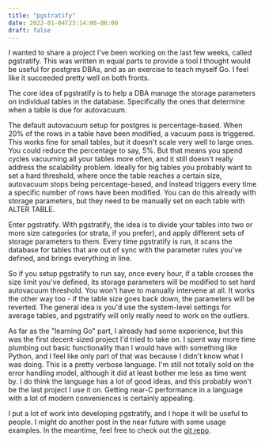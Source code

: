 ```yaml
---
title: "pgstratify"
date: 2022-01-04T23:14:00-06:00
draft: false
---
```

I wanted to share a project I've been working on the last few weeks, called pgstratify. This was written in equal parts to provide a tool I thought would be useful for postgres DBAs, and as an exercise to teach myself Go. I feel like it succeeded pretty well on both fronts.

The core idea of pgstratify is to help a DBA manage the storage parameters on individual tables in the database. Specifically the ones that determine when a table is due for autovacuum.

The default autovacuum setup for postgres is percentage-based. When 20% of the rows in a table have been modified, a vacuum pass is triggered. This works fine for small tables, but it doesn't scale very well to large ones. You could reduce the percentage to say, 5%. But that means you spend cycles vacuuming all your tables more often, and it still doesn't really address the scalability problem. Ideally for big tables you probably want to set a hard threshold, where once the table reaches a certain size, autovacuum stops being percentage-based, and instead triggers every time a specific number of rows have been modified. You can do this already with storage parameters, but they need to be manually set on each table with ALTER TABLE.

Enter pgstratify. With pgstratify, the idea is to divide your tables into two or more size categories (or strata, if you prefer), and apply different sets of storage parameters to them. Every time pgstratify is run, it scans the database for tables that are out of sync with the parameter rules you've defined, and brings everything in line.

So if you setup pgstratify to run say, once every hour, if a table crosses the size limit you've defined, its storage parameters will be modified to set hard autovacuum threshold. You won't have to manually intervene at all. It works the other way too - if the table size goes back down, the parameters will be reverted. The general idea is you'd use the system-level settings for average tables, and pgstratify will only really need to work on the outliers.

As far as the "learning Go" part, I already had some experience, but this was the first decent-sized project I'd tried to take on. I spent way more time plumbing out basic functionality than I would have with something like Python, and I feel like only part of that was because I didn't know what I was doing. This is a pretty verbose language. I'm still not totally sold on the error handling model, although it did at least bother me less as time went by. I do think the language has a lot of good ideas, and this probably won't be the last project I use it on. Getting near-C performance in a language with a lot of modern conveniences is certainly appealing.

I put a lot of work into developing pgstratify, and I hope it will be useful to people. I might do another post in the near future with some usage examples. In the meantime, feel free to check out the [git repo](https://github.com/jlucasdba/pgstratify).
